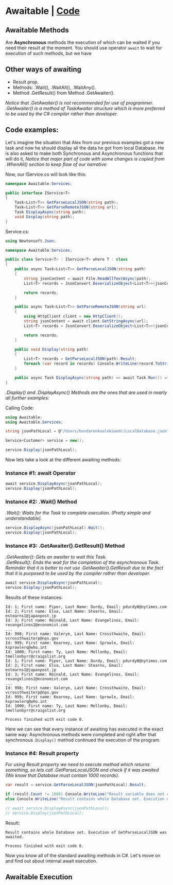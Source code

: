 # Awaitable | [Code]()

## Awaitable Methods

Are **Asynchronous** methods the execution of which can be waited if you need their result at the moment. You should use operator `await` to wait for execution of such methods, but we have

## Other ways of awaiting

- Result prop.
- Methods: .Wait(), .WaitAll(), .WaitAny().
- Method .GetResult() from Method .GetAwaiter().

_Notice that .GetAwaiter() is not recommended for use of programmer. .GetAwaiter() is a method of TaskAwaiter structure which is more preferred to be used by the C# compiler rather than developer._

## Code examples:

Let's imagine the situation that Alex from our previous examples got a new task and now he should display all the data he got from local Database. He is also asked to make both Synchronous and Asynchronous functions that will do it,
_Notice that major part of code with some changes is copied from .WhenAll() section to keep flow of our narrative:_

Now, our IService.cs will look like this:

```csharp
namespace Awaitable.Services;

public interface IService<T>
{
    Task<List<T>> GetParseLocalJSON(string path);
    Task<List<T>> GetParseRemoteJSON(string url);
    Task DisplayAsync(string path);
    void Display(string path);
}
```

Service.cs:

```csharp
using Newtonsoft.Json;

namespace Awaitable.Services;

public class Service<T> : IService<T> where T : class
{
    public async Task<List<T>> GetParseLocalJSON(string path)
    {
        string jsonContent = await File.ReadAllTextAsync(path);
        List<T> records = JsonConvert.DeserializeObject<List<T>>(jsonContent);

        return records;
    }

    public async Task<List<T>> GetParseRemoteJSON(string url)
    {
        using HttpClient client = new HttpClient();
        string jsonContent = await client.GetStringAsync(url);
        List<T> records = JsonConvert.DeserializeObject<List<T>>(jsonContent);

        return records;
    }

    public void Display(string path)
    {
        List<T> records = GetParseLocalJSON(path).Result;
        foreach (var record in records) Console.WriteLine(record.ToString());
    }

    public async Task DisplayAsync(string path) => await Task.Run(() => Display(path));
}
```

_.Display() and .DisplayAsync() Methods are the ones that are used in nearly all further examples:_

Calling Code:

```csharp
using Awaitable;
using Awaitable.Services;

string jsonPathLocal = @"/Users/bondarenkooleksandr/LocalDatabase.json";

Service<Customer> service = new();

service.Display(jsonPathLocal);
```

Now lets take a look at the different awaiting methods:

### Instance #1: await Operator

```csharp
await service.DisplayAsync(jsonPathLocal);
service.Display(jsonPathLocal);
```

### Instance #2: .Wait() Method

_.Wait(): Waits for the Task to complete execution. (Pretty simple and understandable)._

```csharp
service.DisplayAsync(jsonPathLocal).Wait();
service.Display(jsonPathLocal);
```

### Instance #3: .GetAwaiter().GetResult() Method

_.GetAwaiter(): Gets an awaiter to wait this Task._ </br>
_.GetResult(): Ends the wait for the completion of the asynchronous Task._ </br>
_Reminder that it is better to not use .GetAwaiter().GetResult due to the fact that it is purposed to be used by the compiler rather than developer._

```csharp
await service.DisplayAsync(jsonPathLocal);
service.Display(jsonPathLocal);
```

Results of these instances:

```console
Id: 1; First name: Piper, Last Name: Durdy, Email: pdurdy0@nytimes.com
Id: 2; First name: Elva, Last Name: Stearns, Email: estearns1@japanpost.jp
Id: 3; First name: Reinald, Last Name: Evangelinos, Email: revangelinos2@economist.com
...
Id: 998; First name: Valerye, Last Name: Crossthwaite, Email: vcrossthwaiterp@nps.gov
Id: 999; First name: Kearney, Last Name: Sprowle, Email: ksprowlerq@who.int
Id: 1000; First name: Ty, Last Name: Mellonby, Email: tmellonbyrr@craigslist.org
Id: 1; First name: Piper, Last Name: Durdy, Email: pdurdy0@nytimes.com
Id: 2; First name: Elva, Last Name: Stearns, Email: estearns1@japanpost.jp
Id: 3; First name: Reinald, Last Name: Evangelinos, Email: revangelinos2@economist.com
...
Id: 998; First name: Valerye, Last Name: Crossthwaite, Email: vcrossthwaiterp@nps.gov
Id: 999; First name: Kearney, Last Name: Sprowle, Email: ksprowlerq@who.int
Id: 1000; First name: Ty, Last Name: Mellonby, Email: tmellonbyrr@craigslist.org

Process finished with exit code 0.
```

Here we can see that every instance of awaiting has executed in the exact same way: Asynchronous methods were completed and right after that synchronous .`Display()` method continued the execution of the program.

### Instance #4: Result property

_For using Result property we need to execute method which returns something, so lets call .GetParseLocalJSON and check if it was awaited (We know that Database must contain 1000 records)._

```csharp
var result = service.GetParseLocalJSON(jsonPathLocal).Result;

if (result.Count != 1000) Console.WriteLine("Result variable does not contain whole Database set. That means that execution was not awaited and main thread went through further part of code.");
else Console.WriteLine("Result contains whole Database set. Execution of GetParseLocalJSON was awaited.");

// await service.DisplayAsync(jsonPathLocal);
// service.Display(jsonPathLocal);
```

Result:

```console
Result contains whole Database set. Execution of GetParseLocalJSON was awaited.

Process finished with exit code 0.
```

Now you know all of the standard awaiting methods in C#. Let's move on and find out about internal await execution.

## Awaitable Execution
